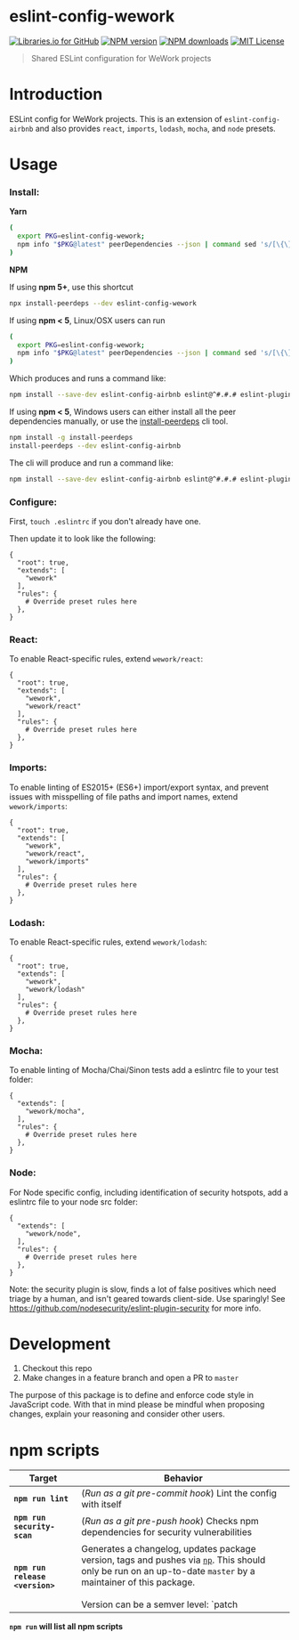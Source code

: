 eslint-config-wework
================

[![Libraries.io for GitHub][librariesio-image]][librariesio-url]
[![NPM version][npm-version-image]][npm-url]
[![NPM downloads][npm-downloads-image]][npm-url]
[![MIT License][license-image]][license-url]


>Shared ESLint configuration for WeWork projects

# Introduction

ESLint config for WeWork projects. This is an extension of `eslint-config-airbnb` and also provides `react`, `imports`, `lodash`, `mocha`, and `node` presets.


# Usage

### Install:

**Yarn**

```sh
(
  export PKG=eslint-config-wework;
  npm info "$PKG@latest" peerDependencies --json | command sed 's/[\{\},]//g ; s/: /@/g' | xargs yarn add --dev  "$PKG@latest"
)
```

**NPM**

If using **npm 5+**, use this shortcut

```sh
npx install-peerdeps --dev eslint-config-wework
```

If using **npm < 5**, Linux/OSX users can run

```sh
(
  export PKG=eslint-config-wework;
  npm info "$PKG@latest" peerDependencies --json | command sed 's/[\{\},]//g ; s/: /@/g' | xargs npm install --save-dev "$PKG@latest"
)
```

Which produces and runs a command like:

```sh
npm install --save-dev eslint-config-airbnb eslint@^#.#.# eslint-plugin-jsx-a11y@^#.#.# eslint-plugin-import@^#.#.# eslint-plugin-react@^#.#.# eslint-config-airbnb@^#.#.# eslint-config-lodash@^#.#.# eslint-config-mocha@^#.#.# eslint-config-node@^#.#.# eslint-config-promise@^#.#.# eslint-config-security@^#.#.#
```

If using **npm < 5**, Windows users can either install all the peer dependencies manually, or use the [install-peerdeps](https://github.com/nathanhleung/install-peerdeps) cli tool.

```sh
npm install -g install-peerdeps
install-peerdeps --dev eslint-config-airbnb
```
The cli will produce and run a command like:

```sh
npm install --save-dev eslint-config-airbnb eslint@^#.#.# eslint-plugin-jsx-a11y@^#.#.# eslint-plugin-import@^#.#.# eslint-plugin-react@^#.#.# eslint-config-airbnb@^#.#.# eslint-config-lodash@^#.#.# eslint-config-mocha@^#.#.# eslint-config-node@^#.#.# eslint-config-promise@^#.#.# eslint-config-security@^#.#.#
```

### Configure:

First, `touch .eslintrc` if you don't already have one.

Then update it to look like the following:

```
{
  "root": true,
  "extends": [
    "wework"
  ],
  "rules": {
    # Override preset rules here
  },
}
```

### React:
To enable React-specific rules, extend `wework/react`:

```
{
  "root": true,
  "extends": [
    "wework",
    "wework/react"
  ],
  "rules": {
    # Override preset rules here
  },
}
```

### Imports:
To enable linting of ES2015+ (ES6+) import/export syntax, and prevent issues with misspelling of file paths and import names, extend `wework/imports`:

```
{
  "root": true,
  "extends": [
    "wework",
    "wework/react",
    "wework/imports"
  ],
  "rules": {
    # Override preset rules here
  },
}
```

### Lodash:
To enable React-specific rules, extend `wework/lodash`:

```
{
  "root": true,
  "extends": [
    "wework",
    "wework/lodash"
  ],
  "rules": {
    # Override preset rules here
  },
}
```

### Mocha:
To enable linting of Mocha/Chai/Sinon tests add a eslintrc file to your test folder:

```
{
  "extends": [
    "wework/mocha",
  ],
  "rules": {
    # Override preset rules here
  },
}
```

### Node:
For Node specific config, including identification of security hotspots, add a eslintrc file to your node src folder:

```
{
  "extends": [
    "wework/node",
  ],
  "rules": {
    # Override preset rules here
  },
}
```

Note: the security plugin is slow, finds a lot of false positives which need triage by a human, and isn't geared towards client-side. Use sparingly!
See https://github.com/nodesecurity/eslint-plugin-security for more info.

# Development

1. Checkout this repo
2. Make changes in a feature branch and open a PR to `master`

The purpose of this package is to define and enforce code style in JavaScript code. With that in mind please be mindful when proposing changes, explain your reasoning and consider other users.

# npm scripts

Target | Behavior
------------ | -------------
**`npm run lint`** | (*Run as a git pre-commit hook*) Lint the config with itself
**`npm run security-scan`** | (*Run as a git pre-push hook*) Checks npm dependencies for security vulnerabilities
**`npm run release <version>`** | Generates a changelog, updates package version, tags and pushes via [`np`](https://www.npmjs.com/package/np). This should only be run on an up-to-date `master` by a maintainer of this package. <br /><br />Version can be a semver level: `patch | minor | major | prepatch | preminor | premajor | prerelease`, or a valid semver version: `1.2.3`.

**`npm run` will list all npm scripts**


[npm-url]: https://npmjs.org/package/eslint-config-wework
[npm-version-image]: http://img.shields.io/npm/v/eslint-config-wework.svg?style=flat-square
[npm-downloads-image]: http://img.shields.io/npm/dm/eslint-config-wework.svg?style=flat-square

[license-url]: LICENSE
[license-image]: http://img.shields.io/badge/license-MIT-000000.svg?style=flat-square

[librariesio-url]: https://libraries.io/npm/eslint-config-wework
[librariesio-image]: https://img.shields.io/librariesio/github/wework/eslint-config-wework.svg?maxAge=2592000
